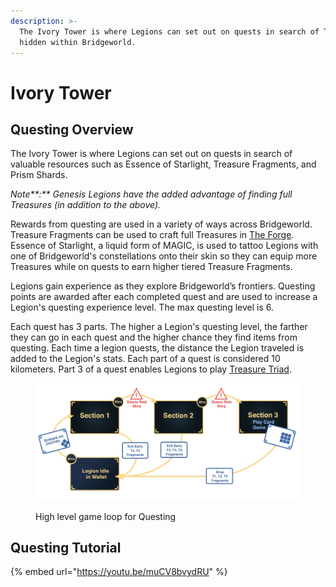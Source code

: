 ```yaml
---
description: >-
  The Ivory Tower is where Legions can set out on quests in search of Treasures
  hidden within Bridgeworld.
---
```


# Ivory Tower

## Questing Overview

The Ivory Tower is where Legions can set out on quests in search of valuable resources such as Essence of Starlight, Treasure Fragments, and Prism Shards.&#x20;

_Note**:** Genesis Legions have the added advantage of finding full Treasures (in addition to the above)._&#x20;

Rewards from questing are used in a variety of ways across Bridgeworld. Treasure Fragments can be used to craft full Treasures in [The Forge](the-forge/). Essence of Starlight, a liquid form of MAGIC, is used to tattoo Legions with one of Bridgeworld's constellations onto their skin so they can equip more Treasures while on quests to earn higher tiered Treasure Fragments.

Legions gain experience as they explore Bridgeworld’s frontiers. Questing points are awarded after each completed quest and are used to increase a Legion's questing experience level. The max questing level is 6.&#x20;

Each quest has 3 parts. The higher a Legion's questing level, the farther they can go in each quest and the higher chance they find items from questing. Each time a legion quests, the distance the Legion traveled is added to the Legion's stats.  Each part of a quest is considered 10 kilometers.  Part 3 of a quest enables Legions to play [Treasure Triad](ivory-tower.md#ending-journeys-with-treasure-triad).&#x20;

<figure><img src="../../.gitbook/assets/image (6).png" alt=""><figcaption><p>High level game loop for Questing</p></figcaption></figure>



## Questing Tutorial

{% embed url="https://youtu.be/muCV8bvydRU" %}
